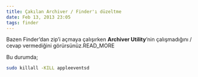 ```yaml
---
title: Çakılan Archiver / Finder'ı düzeltme
date: Feb 13, 2013 23:05
tags: finder
---
```


Bazen Finder’dan zip’i açmaya çalışırken **Archiver Utility**’nin
çalışmadığını / cevap vermediğini görürsünüz.READ_MORE

Bu durumda;

```bash
sudo killall -KILL appleeventsd
```